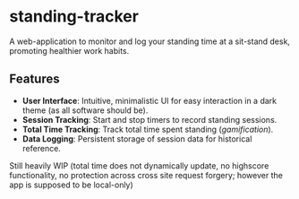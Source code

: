 # standing-tracker
A web-application to monitor and log your standing time at a sit-stand desk, promoting healthier work habits.
## Features
- **User Interface**: Intuitive, minimalistic UI for easy interaction in a dark theme (as all software should be).
- **Session Tracking**: Start and stop timers to record standing sessions.
- **Total Time Tracking**: Track total time spent standing (*gamification*).
- **Data Logging**: Persistent storage of session data for historical reference.

Still heavily WIP (total time does not dynamically update, no highscore functionality, no protection across cross site request forgery; however the app is supposed to be local-only)
